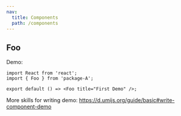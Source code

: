 ```yaml
---
nav:
  title: Components
  path: /components
---
```


## Foo

Demo:

```tsx
import React from 'react';
import { Foo } from 'package-A';

export default () => <Foo title="First Demo" />;
```

More skills for writing demo: https://d.umijs.org/guide/basic#write-component-demo
